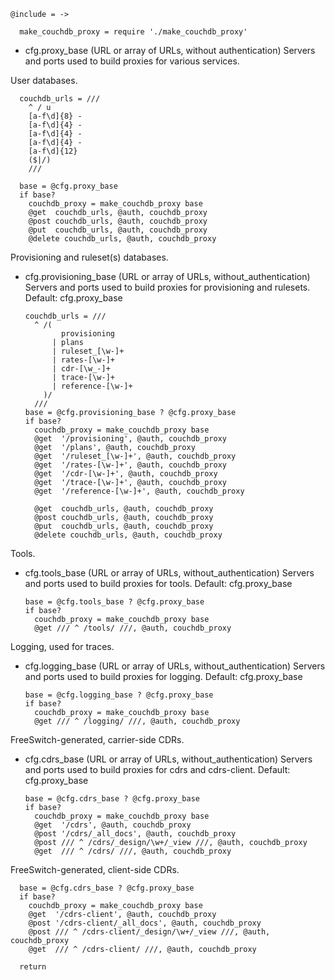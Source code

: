     @include = ->

      make_couchdb_proxy = require './make_couchdb_proxy'

* cfg.proxy_base (URL or array of URLs, without authentication) Servers and ports used to build proxies for various services.

User databases.

      couchdb_urls = ///
        ^ / u
        [a-f\d]{8} -
        [a-f\d]{4} -
        [a-f\d]{4} -
        [a-f\d]{4} -
        [a-f\d]{12}
        ($|/)
        ///

      base = @cfg.proxy_base
      if base?
        couchdb_proxy = make_couchdb_proxy base
        @get  couchdb_urls, @auth, couchdb_proxy
        @post couchdb_urls, @auth, couchdb_proxy
        @put  couchdb_urls, @auth, couchdb_proxy
        @delete couchdb_urls, @auth, couchdb_proxy

Provisioning and ruleset(s) databases.

* cfg.provisioning_base (URL or array of URLs, without_authentication) Servers and ports used to build proxies for provisioning and rulesets. Default: cfg.proxy_base

      couchdb_urls = ///
        ^ /(
              provisioning
            | plans
            | ruleset_[\w-]+
            | rates-[\w-]+
            | cdr-[\w_-]+
            | trace-[\w-]+
            | reference-[\w-]+
          )/
        ///
      base = @cfg.provisioning_base ? @cfg.proxy_base
      if base?
        couchdb_proxy = make_couchdb_proxy base
        @get  '/provisioning', @auth, couchdb_proxy
        @get  '/plans', @auth, couchdb_proxy
        @get  '/ruleset_[\w-]+', @auth, couchdb_proxy
        @get  '/rates-[\w-]+', @auth, couchdb_proxy
        @get  '/cdr-[\w-]+', @auth, couchdb_proxy
        @get  '/trace-[\w-]+', @auth, couchdb_proxy
        @get  '/reference-[\w-]+', @auth, couchdb_proxy

        @get  couchdb_urls, @auth, couchdb_proxy
        @post couchdb_urls, @auth, couchdb_proxy
        @put  couchdb_urls, @auth, couchdb_proxy
        @delete couchdb_urls, @auth, couchdb_proxy

Tools.

* cfg.tools_base (URL or array of URLs, without_authentication) Servers and ports used to build proxies for tools. Default: cfg.proxy_base

      base = @cfg.tools_base ? @cfg.proxy_base
      if base?
        couchdb_proxy = make_couchdb_proxy base
        @get /// ^ /tools/ ///, @auth, couchdb_proxy

Logging, used for traces.

* cfg.logging_base (URL or array of URLs, without_authentication) Servers and ports used to build proxies for logging. Default: cfg.proxy_base

      base = @cfg.logging_base ? @cfg.proxy_base
      if base?
        couchdb_proxy = make_couchdb_proxy base
        @get /// ^ /logging/ ///, @auth, couchdb_proxy

FreeSwitch-generated, carrier-side CDRs.

* cfg.cdrs_base (URL or array of URLs, without_authentication) Servers and ports used to build proxies for cdrs and cdrs-client. Default: cfg.proxy_base

      base = @cfg.cdrs_base ? @cfg.proxy_base
      if base?
        couchdb_proxy = make_couchdb_proxy base
        @get  '/cdrs', @auth, couchdb_proxy
        @post '/cdrs/_all_docs', @auth, couchdb_proxy
        @post /// ^ /cdrs/_design/\w+/_view ///, @auth, couchdb_proxy
        @get  /// ^ /cdrs/ ///, @auth, couchdb_proxy

FreeSwitch-generated, client-side CDRs.

      base = @cfg.cdrs_base ? @cfg.proxy_base
      if base?
        couchdb_proxy = make_couchdb_proxy base
        @get  '/cdrs-client', @auth, couchdb_proxy
        @post '/cdrs-client/_all_docs', @auth, couchdb_proxy
        @post /// ^ /cdrs-client/_design/\w+/_view ///, @auth, couchdb_proxy
        @get  /// ^ /cdrs-client/ ///, @auth, couchdb_proxy

      return
